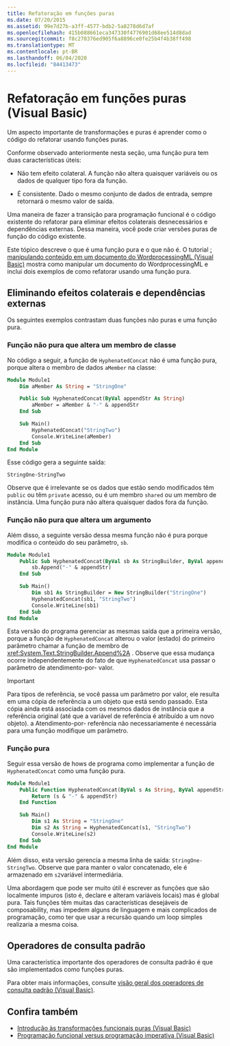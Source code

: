 ```yaml
---
title: Refatoração em funções puras
ms.date: 07/20/2015
ms.assetid: 99e7d27b-a3ff-4577-bdb2-5a8278d6d7af
ms.openlocfilehash: 415b088661eca347330f4776901d68ee514d8dad
ms.sourcegitcommit: f8c270376ed905f6a8896ce0fe25b4f4b38ff498
ms.translationtype: MT
ms.contentlocale: pt-BR
ms.lasthandoff: 06/04/2020
ms.locfileid: "84413473"
---
```

# <a name="refactoring-into-pure-functions-visual-basic"></a>Refatoração em funções puras (Visual Basic)

Um aspecto importante de transformações e puras é aprender como o código do refatorar usando funções puras.

Conforme observado anteriormente nesta seção, uma função pura tem duas características úteis:

- Não tem efeito colateral. A função não altera quaisquer variáveis ou os dados de qualquer tipo fora da função.

- É consistente. Dado o mesmo conjunto de dados de entrada, sempre retornará o mesmo valor de saída.

 Uma maneira de fazer a transição para programação funcional é o código existente do refatorar para eliminar efeitos colaterais desnecessários e dependências externas. Dessa maneira, você pode criar versões puras de função do código existente.

Este tópico descreve o que é uma função pura e o que não é. O tutorial [: manipulando conteúdo em um documento do WordprocessingML (Visual Basic)](tutorial-manipulating-content-in-a-wordprocessingml-document.md) mostra como manipular um documento do WordprocessingML e inclui dois exemplos de como refatorar usando uma função pura.

## <a name="eliminating-side-effects-and-external-dependencies"></a>Eliminando efeitos colaterais e dependências externas

Os seguintes exemplos contrastam duas funções não puras e uma função pura.

### <a name="non-pure-function-that-changes-a-class-member"></a>Função não pura que altera um membro de classe

No código a seguir, a função de `HyphenatedConcat` não é uma função pura, porque altera o membro de dados `aMember` na classe:

```vb
Module Module1
    Dim aMember As String = "StringOne"

    Public Sub HyphenatedConcat(ByVal appendStr As String)
        aMember = aMember & "-" & appendStr
    End Sub

    Sub Main()
        HyphenatedConcat("StringTwo")
        Console.WriteLine(aMember)
    End Sub
End Module
```

Esse código gera a seguinte saída:

```console
StringOne-StringTwo
```

Observe que é irrelevante se os dados que estão sendo modificados têm `public` ou têm `private` acesso, ou é um membro `shared` ou um membro de instância. Uma função pura não altera quaisquer dados fora da função.

### <a name="non-pure-function-that-changes-an-argument"></a>Função não pura que altera um argumento

Além disso, a seguinte versão dessa mesma função não é pura porque modifica o conteúdo do seu parâmetro, `sb`.

```vb
Module Module1
    Public Sub HyphenatedConcat(ByVal sb As StringBuilder, ByVal appendStr As String)
        sb.Append("-" & appendStr)
    End Sub

    Sub Main()
        Dim sb1 As StringBuilder = New StringBuilder("StringOne")
        HyphenatedConcat(sb1, "StringTwo")
        Console.WriteLine(sb1)
    End Sub
End Module
```

Esta versão do programa gerenciar as mesmas saída que a primeira versão, porque a função de `HyphenatedConcat` alterou o valor (estado) do primeiro parâmetro chamar a função de membro de <xref:System.Text.StringBuilder.Append%2A> . Observe que essa mudança ocorre independentemente do fato de que `HyphenatedConcat` usa passar o parâmetro de atendimento-por- valor.

> [!IMPORTANT]
> Para tipos de referência, se você passa um parâmetro por valor, ele resulta em uma cópia de referência a um objeto que está sendo passado. Esta cópia ainda está associada com os mesmos dados de instância que a referência original (até que a variável de referência é atribuído a um novo objeto). a Atendimento-por- referência não necessariamente é necessária para uma função modifique um parâmetro.

### <a name="pure-function"></a>Função pura

Seguir essa versão de hows de programa como implementar a função de `HyphenatedConcat` como uma função pura.

```vb
Module Module1
    Public Function HyphenatedConcat(ByVal s As String, ByVal appendStr As String) As String
        Return (s & "-" & appendStr)
    End Function

    Sub Main()
        Dim s1 As String = "StringOne"
        Dim s2 As String = HyphenatedConcat(s1, "StringTwo")
        Console.WriteLine(s2)
    End Sub
End Module
```

Além disso, esta versão gerencia a mesma linha de saída: `StringOne-StringTwo`. Observe que para manter o valor concatenado, ele é armazenado em `s2`variável intermediária.

Uma abordagem que pode ser muito útil é escrever as funções que são localmente impuros (isto é, declare e alteram variáveis locais) mas é global pura. Tais funções têm muitas das características desejáveis de composability, mas impedem alguns de linguagem e mais complicados de programação, como ter que usar a recursão quando um loop simples realizaria a mesma coisa.

## <a name="standard-query-operators"></a>Operadores de consulta padrão

Uma característica importante dos operadores de consulta padrão é que são implementados como funções puras.

Para obter mais informações, consulte [visão geral dos operadores de consulta padrão (Visual Basic)](standard-query-operators-overview.md).

## <a name="see-also"></a>Confira também

- [Introdução às transformações funcionais puras (Visual Basic)](introduction-to-pure-functional-transformations.md)
- [Programação funcional versus programação imperativa (Visual Basic)](functional-programming-vs-imperative-programming.md)
